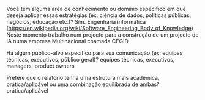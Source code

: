 Você tem alguma área de conhecimento ou domínio específico em que deseja aplicar essas estratégias (ex: ciência de dados, políticas públicas, negócios, educação etc.)?
  Sim. Engenharia informática (https://en.wikipedia.org/wiki/Software_Engineering_Body_of_Knowledge)
  Neste momento trabalho num projecto para a construção de um projecto de IA numa empresa Multinacional chamada CEGID.

Há algum público-alvo específico para sua comunicação (ex: equipes técnicas, executivos, público geral)?
  equipes técnicas, executivos, managers, product owners

Prefere que o relatório tenha uma estrutura mais acadêmica, prática/aplicável ou uma combinação equilibrada de ambas?
  prática/aplicável
